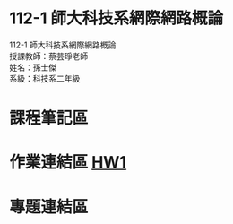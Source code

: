 # 112-1 師大科技系網際網路概論
112-1 師大科技系網際網路概論  
授課教師：蔡芸琤老師  
姓名：孫士傑  
系級：科技系二年級  
# 課程筆記區  
# 作業連結區   [HW1]([https://github.com/tony1966/praat-project](https://jaison5.github.io/mymyweb/)https://jaison5.github.io/mymyweb/)
# 專題連結區  

